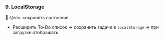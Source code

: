 
### **9. LocalStorage**

🎯 _Цель:_ сохранять состояние

- Расширить To-Do список → сохранить задачи в `localStorage` → при загрузке отображать